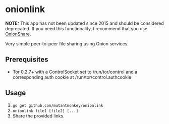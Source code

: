 # onionlink

**NOTE:** This app has not been updated since 2015 and should be considered
deprecated. If you need this functionality, I recommend that you use
[OnionShare](https://github.com/micahflee/onionshare).

Very simple peer-to-peer file sharing using Onion services.

## Prerequisites
* Tor 0.2.7+ with a ControlSocket set to /run/tor/control and a corresponding
  auth cookie at /run/tor/control.authcookie

## Usage
1. `go get github.com/mutantmonkey/onionlink`
2. `onionlink file1 [file2] [...]`
3. Share the provided links.
